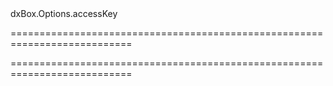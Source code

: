 <!--id-->dxBox.Options.accessKey<!--/id-->
===========================================================================
<!--hidden--><!--/hidden-->
===========================================================================


